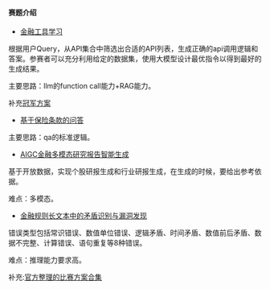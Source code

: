 #### 赛题介绍

+ [金融工具学习](https://tianchi.aliyun.com/competition/entrance/532193?spm=a2c22.12281949.0.0.7e923b74DzEM2r)

根据用户Query，从API集合中筛选出合适的API列表，生成正确的api调用逻辑和答案。参赛者可以充分利用给定的数据集，使用大模型设计最优指令以得到最好的生成结果。

主要思路：llm的function call能力+RAG能力。

补充[冠军方案](https://mp.weixin.qq.com/s/1RzkfAUK12KHWCKBChfjyA)

+ [基于保险条款的问答](https://tianchi.aliyun.com/competition/entrance/532194/information)

主要思路：qa的标准逻辑。
  
+ [AIGC金融多模态研究报告智能生成](https://tianchi.aliyun.com/competition/entrance/532200?spm=a2c22.12281949.0.0.7e923b74DzEM2r)

基于开放数据，实现个股研报生成和行业研报生成，在生成的时候，要给出参考依据。

难点：多模态。

+ [金融规则长文本中的矛盾识别与漏洞发现](https://tianchi.aliyun.com/competition/entrance/532209?spm=a2c22.12281949.0.0.7e923b74DzEM2r)

错误类型包括常识错误、数值单位错误、逻辑矛盾、时间矛盾、数值前后矛盾、数据不完整、计算错误、语句重复等8种错误。

难点：推理能力要求高。

补充:[官方整理的比赛方案合集](https://github.com/AFAC2024/AFAC2024-Advanced-Fintech-AI-Competition)
